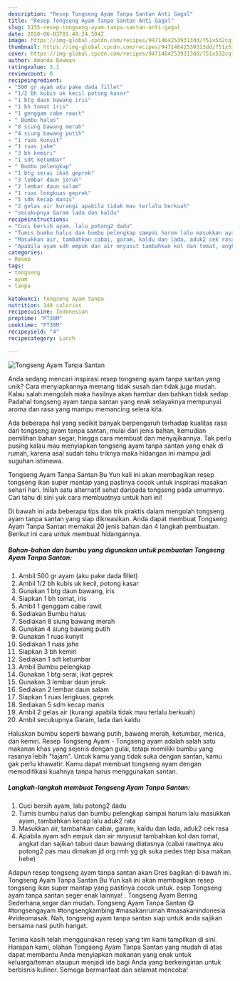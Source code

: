 ```yaml
---
description: "Resep Tongseng Ayam Tanpa Santan Anti Gagal"
title: "Resep Tongseng Ayam Tanpa Santan Anti Gagal"
slug: 5155-resep-tongseng-ayam-tanpa-santan-anti-gagal
date: 2020-06-03T01:49:24.504Z
image: https://img-global.cpcdn.com/recipes/94714642539313dd/751x532cq70/tongseng-ayam-tanpa-santan-foto-resep-utama.jpg
thumbnail: https://img-global.cpcdn.com/recipes/94714642539313dd/751x532cq70/tongseng-ayam-tanpa-santan-foto-resep-utama.jpg
cover: https://img-global.cpcdn.com/recipes/94714642539313dd/751x532cq70/tongseng-ayam-tanpa-santan-foto-resep-utama.jpg
author: Amanda Bowman
ratingvalue: 3.1
reviewcount: 8
recipeingredient:
- "500 gr ayam aku pake dada fillet"
- "1/2 bh kubis uk kecil potong kasar"
- "1 btg daun bawang iris"
- "1 bh tomat iris"
- "1 genggam cabe rawit"
- " Bumbu halus"
- "8 siung bawang merah"
- "4 siung bawang putih"
- "1 ruas kunyit"
- "1 ruas jahe"
- "3 bh kemiri"
- "1 sdt ketumbar"
- " Bumbu pelengkap"
- "1 btg serai ikat geprek"
- "3 lembar daun jeruk"
- "2 lembar daun salam"
- "1 ruas lengkuas geprek"
- "5 sdm kecap manis"
- "2 gelas air kurangi apabila tidak mau terlalu berkuah"
- "secukupnya Garam lada dan kaldu"
recipeinstructions:
- "Cuci bersih ayam, lalu potong2 dadu"
- "Tumis bumbu halus dan bumbu pelengkap sampai harum lalu masukkan ayam, tambahkan kecap lalu aduk2 rata"
- "Masukkan air, tambahkan cabai, garam, kaldu dan lada, aduk2 cek rasa"
- "Apabila ayam sdh empuk dan air mnyusut tambahkan kol dan tomat, angkat dan sajikan taburi daun bawang diatasnya (cabai rawitnya aku potong2 pas mau dimakan jd org rmh yg gk suka pedes ttep bisa makan hehe)"
categories:
- Resep
tags:
- tongseng
- ayam
- tanpa

katakunci: tongseng ayam tanpa 
nutrition: 148 calories
recipecuisine: Indonesian
preptime: "PT30M"
cooktime: "PT38M"
recipeyield: "4"
recipecategory: Lunch

---
```



![Tongseng Ayam Tanpa Santan](https://img-global.cpcdn.com/recipes/94714642539313dd/751x532cq70/tongseng-ayam-tanpa-santan-foto-resep-utama.jpg)

Anda sedang mencari inspirasi resep tongseng ayam tanpa santan yang unik? Cara menyiapkannya memang tidak susah dan tidak juga mudah. Kalau salah mengolah maka hasilnya akan hambar dan bahkan tidak sedap. Padahal tongseng ayam tanpa santan yang enak selayaknya mempunyai aroma dan rasa yang mampu memancing selera kita.

Ada beberapa hal yang sedikit banyak berpengaruh terhadap kualitas rasa dari tongseng ayam tanpa santan, mulai dari jenis bahan, kemudian pemilihan bahan segar, hingga cara membuat dan menyajikannya. Tak perlu pusing kalau mau menyiapkan tongseng ayam tanpa santan yang enak di rumah, karena asal sudah tahu triknya maka hidangan ini mampu jadi suguhan istimewa.

Tongseng Ayam Tanpa Santan Bu Yun kali ini akan membagikan resep tongseng ikan super mantap yang pastinya cocok untuk inspirasi masakan sehari hari. Inilah satu alternatif sehat daripada tongseng pada umumnya. Cari tahu di sini yuk cara membuatnya untuk hari ini!


Di bawah ini ada beberapa tips dan trik praktis dalam mengolah tongseng ayam tanpa santan yang siap dikreasikan. Anda dapat membuat Tongseng Ayam Tanpa Santan memakai 20 jenis bahan dan 4 langkah pembuatan. Berikut ini cara untuk membuat hidangannya.

<!--inarticleads1-->

##### Bahan-bahan dan bumbu yang digunakan untuk pembuatan Tongseng Ayam Tanpa Santan:

1. Ambil 500 gr ayam (aku pake dada fillet)
1. Ambil 1/2 bh kubis uk kecil, potong kasar
1. Gunakan 1 btg daun bawang, iris
1. Siapkan 1 bh tomat, iris
1. Ambil 1 genggam cabe rawit
1. Sediakan  Bumbu halus
1. Sediakan 8 siung bawang merah
1. Gunakan 4 siung bawang putih
1. Gunakan 1 ruas kunyit
1. Sediakan 1 ruas jahe
1. Siapkan 3 bh kemiri
1. Sediakan 1 sdt ketumbar
1. Ambil  Bumbu pelengkap
1. Gunakan 1 btg serai, ikat geprek
1. Gunakan 3 lembar daun jeruk
1. Sediakan 2 lembar daun salam
1. Siapkan 1 ruas lengkuas, geprek
1. Sediakan 5 sdm kecap manis
1. Ambil 2 gelas air (kurangi apabila tidak mau terlalu berkuah)
1. Ambil secukupnya Garam, lada dan kaldu


Haluskan bumbu seperti bawang putih, bawang merah, ketumbar, merica, dan kemiri. Resep Tongseng Ayam - Tongseng ayam adalah salah satu makanan khas yang sejenis dengan gulai, tetapi memiliki bumbu yang rasanya lebih &#34;tajam&#34;. Untuk kamu yang tidak suka dengan santan, kamu gak perlu khawatir. Kamu dapat membuat tongseng ayam dengan memodifikasi kuahnya tanpa harus menggunakan santan. 

<!--inarticleads2-->

##### Langkah-langkah membuat Tongseng Ayam Tanpa Santan:

1. Cuci bersih ayam, lalu potong2 dadu
1. Tumis bumbu halus dan bumbu pelengkap sampai harum lalu masukkan ayam, tambahkan kecap lalu aduk2 rata
1. Masukkan air, tambahkan cabai, garam, kaldu dan lada, aduk2 cek rasa
1. Apabila ayam sdh empuk dan air mnyusut tambahkan kol dan tomat, angkat dan sajikan taburi daun bawang diatasnya (cabai rawitnya aku potong2 pas mau dimakan jd org rmh yg gk suka pedes ttep bisa makan hehe)


Adapun resep tongseng ayam tanpa santan akan Gres bagikan di bawah ini. Tongseng Ayam Tanpa Santan Bu Yun kali ini akan membagikan resep tongseng ikan super mantap yang pastinya cocok untuk. esep Tongseng ayam tanpa santan seger enak lainnya! . Tongseng Ayam Bening Sederhana,segar dan mudah. Tongseng Ayam Tanpa Santan 😋 #tongsengayam #tongsengkambing #masakanrumah #masakanindonesia #videomasak. Nah, tongseng ayam tanpa santan siap untuk anda sajikan bersama nasi putih hangat. 

Terima kasih telah menggunakan resep yang tim kami tampilkan di sini. Harapan kami, olahan Tongseng Ayam Tanpa Santan yang mudah di atas dapat membantu Anda menyiapkan makanan yang enak untuk keluarga/teman ataupun menjadi ide bagi Anda yang berkeinginan untuk berbisnis kuliner. Semoga bermanfaat dan selamat mencoba!
